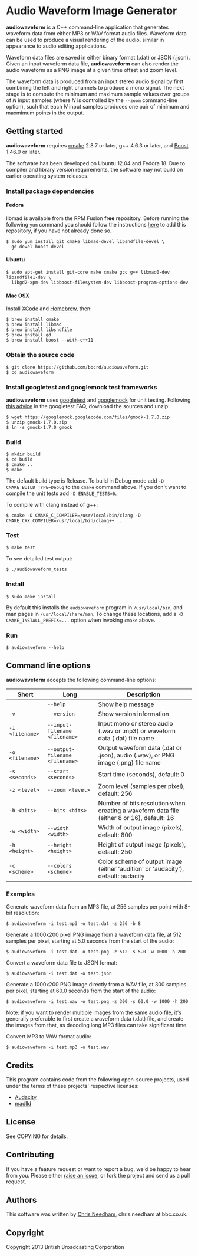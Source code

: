 # Audio Waveform Image Generator

**audiowaveform** is a C++ command-line application that generates waveform data
from either MP3 or WAV format audio files. Waveform data can be used to produce
a visual rendering of the audio, similar in appearance to audio editing
applications.

Waveform data files are saved in either binary format (.dat) or JSON (.json).
Given an input waveform data file, **audiowaveform** can also render the audio
waveform as a PNG image at a given time offset and zoom level.

The waveform data is produced from an input stereo audio signal by first
combining the left and right channels to produce a mono signal. The next stage
is to compute the minimum and maximum sample values over groups of *N* input
samples (where *N* is controlled by the `--zoom` command-line option), such that
each *N* input samples produces one pair of minimum and maxmimum points in the
output.

## Getting started

**audiowaveform** requires [cmake](http:///www.cmake.org) 2.8.7 or later, g++ 4.6.3 or later, and [Boost](http://www.boost.org) 1.46.0 or later.

The software has been developed on Ubuntu 12.04 and Fedora 18. Due to compiler and library version requirements, the software may not build on earlier operating system releases.

### Install package dependencies

#### Fedora

libmad is available from the RPM Fusion **free** repository. Before running the
following `yum` command you should follow the instructions
[here](http://rpmfusion.org/Configuration) to add this repository, if you have
not already done so.

    $ sudo yum install git cmake libmad-devel libsndfile-devel \
      gd-devel boost-devel

#### Ubuntu

    $ sudo apt-get install git-core make cmake gcc g++ libmad0-dev libsndfile1-dev \
      libgd2-xpm-dev libboost-filesystem-dev libboost-program-options-dev

#### Mac OSX

Install [XCode](https://developer.apple.com/xcode/) and
[Homebrew](http://mxcl.github.io/homebrew/), then:

    $ brew install cmake
    $ brew install libmad
    $ brew install libsndfile
    $ brew install gd
    $ brew install boost --with-c++11

### Obtain the source code

    $ git clone https://github.com/bbcrd/audiowaveform.git
    $ cd audiowaveform

### Install googletest and googlemock test frameworks

**audiowaveform** uses [googletest](https://code.google.com/p/googletest/) and
[googlemock](https://code.google.com/p/googlemock/) for unit testing.
Following [this advice](https://code.google.com/p/googletest/wiki/V1_6_FAQ#Why_is_it_not_recommended_to_install_a_pre-compiled_copy_of_Goog)
in the googletest FAQ, download the sources and unzip:

    $ wget https://googlemock.googlecode.com/files/gmock-1.7.0.zip
    $ unzip gmock-1.7.0.zip
    $ ln -s gmock-1.7.0 gmock

### Build

    $ mkdir build
    $ cd build
    $ cmake ..
    $ make

The default build type is Release. To build in Debug mode add
`-D CMAKE_BUILD_TYPE=Debug` to the `cmake` command above. If you don't want to
compile the unit tests add `-D ENABLE_TESTS=0`.

To compile with clang instead of g++:

    $ cmake -D CMAKE_C_COMPILER=/usr/local/bin/clang -D CMAKE_CXX_COMPILER=/usr/local/bin/clang++ ..

### Test

    $ make test

To see detailed test output:

    $ ./audiowaveform_tests

### Install

    $ sudo make install

By default this installs the `audiowaveform` program in `/usr/local/bin`, and man pages in `/usr/local/share/man`. To change these locations, add a `-D CMAKE_INSTALL_PREFIX=...` option when invoking `cmake` above.

### Run

    $ audiowaveform --help

## Command line options

**audiowaveform** accepts the following command-line options:

| Short           | Long                           | Description                                                                                |
| --------------- | ------------------------------ | ------------------------------------------------------------------------------------------ |
|                 | `--help`                       | Show help message                                                                          |
| `-v`            | `--version`                    | Show version information                                                                   |
| `-i <filename>` | `--input-filename <filename>`  | Input mono or stereo audio (.wav or .mp3) or waveform data (.dat) file name                |
| `-o <filename>` | `--output-filename <filename>` | Output waveform data (.dat or .json), audio (.wav), or PNG image (.png) file name          |
| `-s <seconds>`  | `--start <seconds>`            | Start time (seconds), default: 0                                                           |
| `-z <level>`    | `--zoom <level>`               | Zoom level (samples per pixel), default: 256                                               |
| `-b <bits>`     | `--bits <bits>`                | Number of bits resolution when creating a waveform data file (either 8 or 16), default: 16 |
| `-w <width>`    | `--width <width>`              | Width of output image (pixels), default: 800                                               |
| `-h <height>`   | `--height <height>`            | Height of output image (pixels), default: 250                                              |
| `-c <scheme>`   | `--colors <scheme>`            | Color scheme of output image (either 'audition' or 'audacity'), default: audacity          |

### Examples

Generate waveform data from an MP3 file, at 256 samples per point
with 8-bit resolution:

    $ audiowaveform -i test.mp3 -o test.dat -z 256 -b 8

Generate a 1000x200 pixel PNG image from a waveform data file,
at 512 samples per pixel, starting at 5.0 seconds from the start of the audio:

    $ audiowaveform -i test.dat -o test.png -z 512 -s 5.0 -w 1000 -h 200

Convert a waveform data file to JSON format:

    $ audiowaveform -i test.dat -o test.json

Generate a 1000x200 PNG image directly from a WAV file, at 300 samples per
pixel, starting at 60.0 seconds from the start of the audio:

    $ audiowaveform -i test.wav -o test.png -z 300 -s 60.0 -w 1000 -h 200

Note: if you want to render multiple images from the same audio file, it's
generally preferable to first create a waveform data (.dat) file, and create
the images from that, as decoding long MP3 files can take significant time.

Convert MP3 to WAV format audio:

    $ audiowaveform -i test.mp3 -o test.wav

## Credits

This program contains code from the following open-source projects, used under
the terms of these projects' respective licenses:

* [Audacity](http://audacity.sourceforge.net/)
* [madlld](http://www.bsd-dk.dk/~elrond/audio/madlld/)

## License

See COPYING for details.

## Contributing

If you have a feature request or want to report a bug, we'd be happy to hear from you. Please either [raise an issue](https://github.com/bbcrd/audiowaveform/issues), or fork the project and send us a pull request.

## Authors

This software was written by [Chris Needham](https://github.com/chrisn), chris.needham at bbc.co.uk.

## Copyright

Copyright 2013 British Broadcasting Corporation
